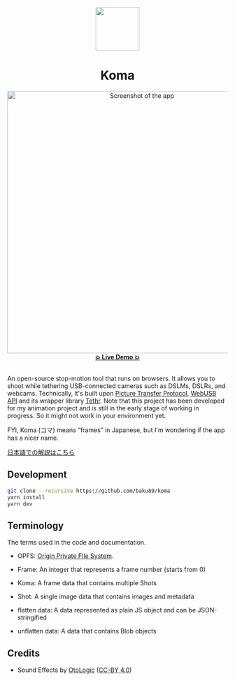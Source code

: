 <div align="center">
  <img width="100" src="./public/icon.png" />
  <h1>Koma</h1>
  <img width="600" src="./screenshot.png" alt="Screenshot of the app" />
	<div>
		<strong><a href="https://baku89.github.io/koma/">💥 Live Demo 💥</a></strong>
	</div>
	<br>
</div>

An open-source stop-motion tool that runs on browsers. It allows you to shoot while tethering USB-connected cameras such as DSLMs, DSLRs, and webcams. Technically, it's built upon [Picture Transfer Protocol](https://en.wikipedia.org/wiki/Picture_Transfer_Protocol), [WebUSB API](https://developer.mozilla.org/en-US/docs/Web/API/USB) and its wrapper library [Tethr](https://github.com/baku89/tethr). Note that this project has been developed for my animation project and is still in the early stage of working in progress. So it might not work in your environment yet.

FYI, Koma (コマ) means “frames” in Japanese, but I'm wondering if the app has a nicer name.

[日本語での解説はこちら](./README.ja.md)

## Development

```bash
git clone --recursive https://github.com/baku89/koma
yarn install
yarn dev
```

## Terminology

The terms used in the code and documentation.

- OPFS: [Origin Private FIle System](https://developer.chrome.com/articles/file-system-access/#accessing-the-origin-private-file-system).
- Frame: An integer that represents a frame number (starts from 0)
- Koma: A frame data that contains multiple Shots
- Shot: A single image data that contains images and metadata

- flatten data: A data represented as plain JS object and can be JSON-stringified
- unflatten data: A data that contains Blob objects

## Credits

- Sound Effects by [OtoLogic](https://otologic.jp/free/license.html) ([CC-BY 4.0](https://creativecommons.org/licenses/by/4.0/))
